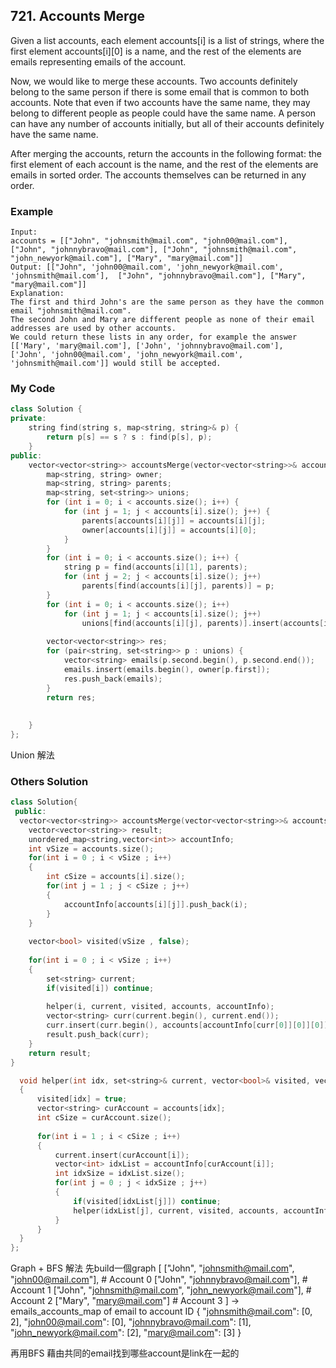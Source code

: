 ## 721. Accounts Merge

Given a list accounts, each element accounts[i] is a list of strings, where the first element accounts[i][0] is a name, and the rest of the elements are emails representing emails of the account.

Now, we would like to merge these accounts. Two accounts definitely belong to the same person if there is some email that is common to both accounts. Note that even if two accounts have the same name, they may belong to different people as people could have the same name. A person can have any number of accounts initially, but all of their accounts definitely have the same name.

After merging the accounts, return the accounts in the following format: the first element of each account is the name, and the rest of the elements are emails in sorted order. The accounts themselves can be returned in any order.

### Example
```
Input: 
accounts = [["John", "johnsmith@mail.com", "john00@mail.com"], ["John", "johnnybravo@mail.com"], ["John", "johnsmith@mail.com", "john_newyork@mail.com"], ["Mary", "mary@mail.com"]]
Output: [["John", 'john00@mail.com', 'john_newyork@mail.com', 'johnsmith@mail.com'],  ["John", "johnnybravo@mail.com"], ["Mary", "mary@mail.com"]]
Explanation: 
The first and third John's are the same person as they have the common email "johnsmith@mail.com".
The second John and Mary are different people as none of their email addresses are used by other accounts.
We could return these lists in any order, for example the answer [['Mary', 'mary@mail.com'], ['John', 'johnnybravo@mail.com'], 
['John', 'john00@mail.com', 'john_newyork@mail.com', 'johnsmith@mail.com']] would still be accepted.
```

### My Code
```c++
class Solution {
private:
    string find(string s, map<string, string>& p) {
        return p[s] == s ? s : find(p[s], p);
    }
public:
    vector<vector<string>> accountsMerge(vector<vector<string>>& accounts) {
        map<string, string> owner;
        map<string, string> parents;
        map<string, set<string>> unions;
        for (int i = 0; i < accounts.size(); i++) {
            for (int j = 1; j < accounts[i].size(); j++) {
                parents[accounts[i][j]] = accounts[i][j];
                owner[accounts[i][j]] = accounts[i][0];
            }
        }
        for (int i = 0; i < accounts.size(); i++) {
            string p = find(accounts[i][1], parents);
            for (int j = 2; j < accounts[i].size(); j++)
                parents[find(accounts[i][j], parents)] = p;
        }
        for (int i = 0; i < accounts.size(); i++)
            for (int j = 1; j < accounts[i].size(); j++)
                unions[find(accounts[i][j], parents)].insert(accounts[i][j]);
        
        vector<vector<string>> res;
        for (pair<string, set<string>> p : unions) {
            vector<string> emails(p.second.begin(), p.second.end());
            emails.insert(emails.begin(), owner[p.first]);
            res.push_back(emails);
        }
        return res;
        
        
    }
};
```
Union 解法

### Others Solution
```c++
class Solution{
 public:
  vector<vector<string>> accountsMerge(vector<vector<string>>& accounts) {
    vector<vector<string>> result;
    unordered_map<string,vector<int>> accountInfo;
    int vSize = accounts.size();
    for(int i = 0 ; i < vSize ; i++)
    {
        int cSize = accounts[i].size();
        for(int j = 1 ; j < cSize ; j++)
        {
            accountInfo[accounts[i][j]].push_back(i);
        }
    }
        
    vector<bool> visited(vSize , false);
    
    for(int i = 0 ; i < vSize ; i++)
    {
        set<string> current;
        if(visited[i]) continue;
        
        helper(i, current, visited, accounts, accountInfo);
        vector<string> curr(current.begin(), current.end());
        curr.insert(curr.begin(), accounts[accountInfo[curr[0]][0]][0]);
        result.push_back(curr);
    }
    return result;
}

  void helper(int idx, set<string>& current, vector<bool>& visited, vector<vector<string>>& accounts, unordered_map<string,vector<int>> & accountInfo)
  {
      visited[idx] = true;
      vector<string> curAccount = accounts[idx];
      int cSize = curAccount.size();
      
      for(int i = 1 ; i < cSize ; i++)
      {            
          current.insert(curAccount[i]);
          vector<int> idxList = accountInfo[curAccount[i]];
          int idxSize = idxList.size();
          for(int j = 0 ; j < idxSize ; j++)
          {
              if(visited[idxList[j]]) continue;
              helper(idxList[j], current, visited, accounts, accountInfo);
          }
      }        
  }
};
```
Graph + BFS 解法
先build一個graph
[
["John", "johnsmith@mail.com", "john00@mail.com"], # Account 0
["John", "johnnybravo@mail.com"], # Account 1
["John", "johnsmith@mail.com", "john_newyork@mail.com"],  # Account 2
["Mary", "mary@mail.com"] # Account 3
]
->
emails_accounts_map of email to account ID
{
  "johnsmith@mail.com": [0, 2],
  "john00@mail.com": [0],
  "johnnybravo@mail.com": [1],
  "john_newyork@mail.com": [2],
  "mary@mail.com": [3]
}

再用BFS 藉由共同的email找到哪些account是link在一起的



